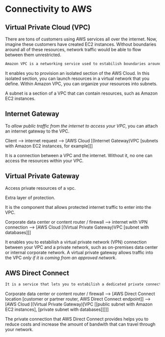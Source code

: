 # Connectivity to AWS

## Virtual Private Cloud (VPC)

There are tons of customers using AWS services all over the internet. Now, imagine these customers have created EC2 instances. Without boundaries around all of these resources, network traffic would be able to flow between them unrestricted.

```sh
Amazon VPC is a networking service used to estabilish boundaries around AWS resources.
```

It enables you to provision an isolated section of the AWS Cloud. In this isolated section, you can launch resources in a virtual network that you define. Within Amazon VPC, you can organize your resources into subnets.

A subnet is a section of a VPC that can contain resources, such as Amazon EC2 instances.

## Internet Gateway

To *allow public traffic from the internet to access your VPC*, you can attach an internet gateway to the VPC.

Client --> internet request --> [AWS Cloud [(Internet Gateway)VPC [subnets with Amazon EC2 instances, for example]]]

It is a connection between a VPC and the internet. Without it, no one can access the resources within your VPC.

## Virtual Private Gateway

Access private resources of a vpc.

Extra layer of protection.

It is the component that allows protected internet traffic to enter into the VPC.

Corporate data center or content router / firewall --> internet with VPN connection --> [AWS Cloud [(Virtual Private Gateway)VPC [subnet with databases]]]

It enables you to estabilish a virtual private network (VPN) connection between your VPC and a private network, such as on-premises data center or internal corporate network. A virtual private gateway allows traffic into the VPC *only if it is coming from an approved network*.

## AWS Direct Connect

```sh
It is a service that lets you to estabilish a dedicated private connection between your data center and a VPC.
```

Corporate data center or content router / firewall --> [AWS Direct Connect location [customer or partner router, AWS Direct Connect endpoint]] --> [AWS Cloud [(Virtual Private Gateway)[VPC [[public subnet with Amazon EC2 instances], [private subnet with databases]]]]]

The private connection that AWS Direct Connect provides helps you to reduce costs and increase the amount of bandwith that can travel through your network.
